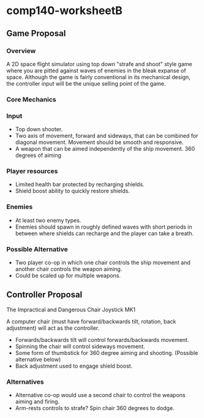 # comp140-worksheetB

## Game Proposal

### Overview
A 2D space flight simulator using top down "strafe and shoot" style game where you are pitted against waves of enemies in the bleak expanse of space.
Although the game is fairly conventional in its mechanical design, the controller input will be the unique selling point of the game.   

### Core Mechanics

### Input  
* Top down shooter.  
* Two axis of movement, forward and sideways, that can be combined for diagonal movement. Movement should be smooth and responsive. 
* A weapon that can be aimed independently of the ship movement. 360 degrees of aiming  

### Player resources  
* Limited health bar protected by recharging shields.
* Shield boost ability to quickly restore shields.

### Enemies  
* At least two enemy types.
* Enemies should spawn in roughly defined waves with short periods in between where shields can recharge and the player can take a breath.

### Possible Alternative
* Two player co-op in which one chair controls the ship movement and another chair controls the weapon aiming. 
* Could be scaled up for multiple weapons.

## Controller Proposal
The Impractical and Dangerous Chair Joystick MK1

A computer chair (must have forward/backwards tilt, rotation, back adjustment) will act as the controller.  

* Forwards/backwards tilt will control forwards/backwards movement.
* Spinning the chair will control sideways movement.
* Some form of thumbstick for 360 degree aiming and shooting. (Possible alternative below)
* Back adjustment used to engage shield boost.

### Alternatives
* Alternative co-op would use a second chair to control the weapons aiming and firing.
* Arm-rests controls to strafe? Spin chair 360 degrees to dodge.
